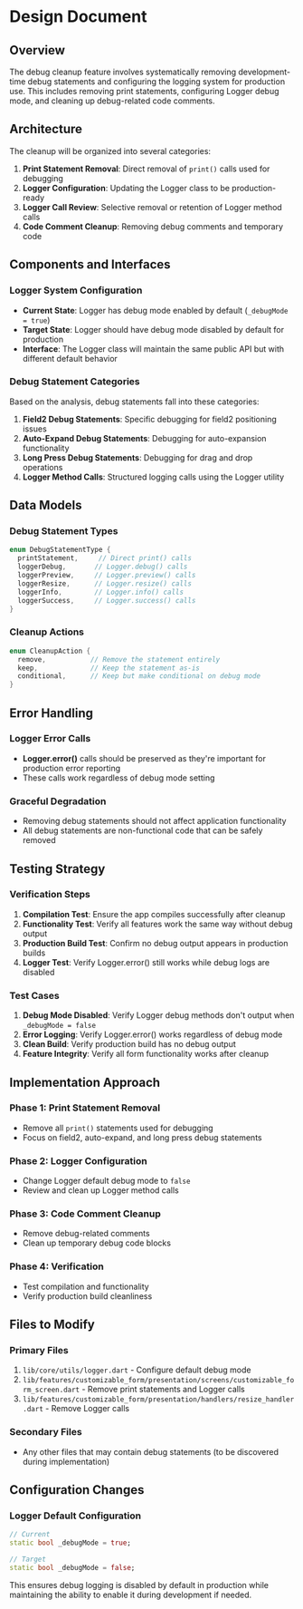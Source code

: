 # Design Document

## Overview

The debug cleanup feature involves systematically removing development-time debug statements and configuring the logging system for production use. This includes removing print statements, configuring Logger debug mode, and cleaning up debug-related code comments.

## Architecture

The cleanup will be organized into several categories:

1. **Print Statement Removal**: Direct removal of `print()` calls used for debugging
2. **Logger Configuration**: Updating the Logger class to be production-ready
3. **Logger Call Review**: Selective removal or retention of Logger method calls
4. **Code Comment Cleanup**: Removing debug comments and temporary code

## Components and Interfaces

### Logger System Configuration
- **Current State**: Logger has debug mode enabled by default (`_debugMode = true`)
- **Target State**: Logger should have debug mode disabled by default for production
- **Interface**: The Logger class will maintain the same public API but with different default behavior

### Debug Statement Categories
Based on the analysis, debug statements fall into these categories:

1. **Field2 Debug Statements**: Specific debugging for field2 positioning issues
2. **Auto-Expand Debug Statements**: Debugging for auto-expansion functionality  
3. **Long Press Debug Statements**: Debugging for drag and drop operations
4. **Logger Method Calls**: Structured logging calls using the Logger utility

## Data Models

### Debug Statement Types
```dart
enum DebugStatementType {
  printStatement,     // Direct print() calls
  loggerDebug,       // Logger.debug() calls
  loggerPreview,     // Logger.preview() calls  
  loggerResize,      // Logger.resize() calls
  loggerInfo,        // Logger.info() calls
  loggerSuccess,     // Logger.success() calls
}
```

### Cleanup Actions
```dart
enum CleanupAction {
  remove,           // Remove the statement entirely
  keep,             // Keep the statement as-is
  conditional,      // Keep but make conditional on debug mode
}
```

## Error Handling

### Logger Error Calls
- **Logger.error()** calls should be preserved as they're important for production error reporting
- These calls work regardless of debug mode setting

### Graceful Degradation
- Removing debug statements should not affect application functionality
- All debug statements are non-functional code that can be safely removed

## Testing Strategy

### Verification Steps
1. **Compilation Test**: Ensure the app compiles successfully after cleanup
2. **Functionality Test**: Verify all features work the same way without debug output
3. **Production Build Test**: Confirm no debug output appears in production builds
4. **Logger Test**: Verify Logger.error() still works while debug logs are disabled

### Test Cases
1. **Debug Mode Disabled**: Verify Logger debug methods don't output when `_debugMode = false`
2. **Error Logging**: Verify Logger.error() works regardless of debug mode
3. **Clean Build**: Verify production build has no debug output
4. **Feature Integrity**: Verify all form functionality works after cleanup

## Implementation Approach

### Phase 1: Print Statement Removal
- Remove all `print()` statements used for debugging
- Focus on field2, auto-expand, and long press debug statements

### Phase 2: Logger Configuration  
- Change Logger default debug mode to `false`
- Review and clean up Logger method calls

### Phase 3: Code Comment Cleanup
- Remove debug-related comments
- Clean up temporary debug code blocks

### Phase 4: Verification
- Test compilation and functionality
- Verify production build cleanliness

## Files to Modify

### Primary Files
1. `lib/core/utils/logger.dart` - Configure default debug mode
2. `lib/features/customizable_form/presentation/screens/customizable_form_screen.dart` - Remove print statements and Logger calls
3. `lib/features/customizable_form/presentation/handlers/resize_handler.dart` - Remove Logger calls

### Secondary Files
- Any other files that may contain debug statements (to be discovered during implementation)

## Configuration Changes

### Logger Default Configuration
```dart
// Current
static bool _debugMode = true;

// Target  
static bool _debugMode = false;
```

This ensures debug logging is disabled by default in production while maintaining the ability to enable it during development if needed.